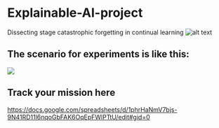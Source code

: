 # Explainable-AI-project
Dissecting stage catastrophic forgetting in continual learning
![alt text](https://github.com/luulinh90s/Explainable-AI-project/blob/master/Report%20and%20meetings/Proposed_method.png)

## The scenario for experiments is like this:
![](https://github.com/luulinh90s/Explainable-AI-project/blob/master/Report%20and%20meetings/scenario%20for%20experiments.JPG)
## Track your mission here
https://docs.google.com/spreadsheets/d/1phrHaNmV7bjs-9N41RD11l6nqoGbFAK6OqEpFWlPTtU/edit#gid=0
